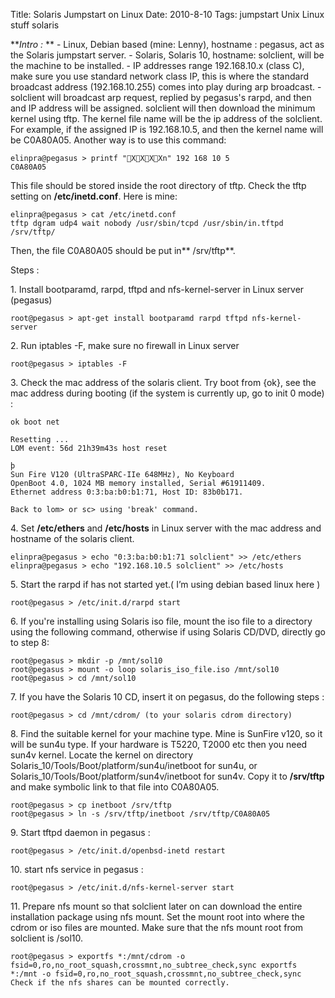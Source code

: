 Title: Solaris Jumpstart on Linux
Date: 2010-8-10
Tags: jumpstart Unix Linux stuff solaris

**_Intro :_
**
\- Linux, Debian based (mine: Lenny), hostname : pegasus, act as the Solaris jumpstart server.
\- Solaris, Solaris 10, hostname: solclient, will be the machine to be installed.
\- IP addresses range 192.168.10.x (class C), make sure you use standard network class IP, this is where the standard broadcast address (192.168.10.255) comes into play during arp broadcast.
\- solclient will broadcast arp request, replied by pegasus's rarpd, and then and IP address will be assigned. solclient will then download the minimum kernel using tftp. The kernel file name will be the ip address of the solclient. For example, if the assigned IP is 192.168.10.5, and then the kernel name will be C0A80A05. Another way is to use this command:
```
elinpra@pegasus > printf "XXXXn" 192 168 10 5
C0A80A05
```
This file should be stored inside the root directory of tftp. Check the tftp setting on **/etc/inetd.conf**. Here is mine:

```
elinpra@pegasus > cat /etc/inetd.conf
tftp dgram udp4 wait nobody /usr/sbin/tcpd /usr/sbin/in.tftpd /srv/tftp/
```
Then, the file C0A80A05 should be put in** /srv/tftp**.

Steps :

1\. Install bootparamd, rarpd, tftpd and nfs-kernel-server in Linux server (pegasus)
```
root@pegasus > apt-get install bootparamd rarpd tftpd nfs-kernel-server
```
2\. Run iptables -F, make sure no firewall in Linux server
```
root@pegasus > iptables -F
```
3\. Check the mac address of the solaris client.
Try boot from {ok}, see the mac address during booting (if the system is currently up, go to init 0 mode) :
```
ok boot net

Resetting ...
LOM event: 56d 21h39m43s host reset

þ
Sun Fire V120 (UltraSPARC-IIe 648MHz), No Keyboard
OpenBoot 4.0, 1024 MB memory installed, Serial #61911409.
Ethernet address 0:3:ba:b0:b1:71, Host ID: 83b0b171.

Back to lom> or sc> using 'break' command.
```

4\. Set **/etc/ethers** and **/etc/hosts** in Linux server with the mac address and hostname of the solaris client.

```
elinpra@pegasus > echo "0:3:ba:b0:b1:71 solclient" >> /etc/ethers
elinpra@pegasus > echo "192.168.10.5 solclient" >> /etc/hosts
```

5\. Start the rarpd if has not started yet.( I’m using debian based linux here )
```
root@pegasus > /etc/init.d/rarpd start
```

6\. If you're installing using Solaris iso file, mount the iso file to a directory using the following command, otherwise if using Solaris CD/DVD, directly go to step 8:
```
root@pegasus > mkdir -p /mnt/sol10
root@pegasus > mount -o loop solaris_iso_file.iso /mnt/sol10
root@pegasus > cd /mnt/sol10
```

7\. If you have the Solaris 10 CD, insert it on pegasus, do the following steps :
```
root@pegasus > cd /mnt/cdrom/ (to your solaris cdrom directory)
```

8\. Find the suitable kernel for your machine type. Mine is SunFire v120, so it will be sun4u type. If your hardware is T5220, T2000 etc then you need sun4v kernel.
Locate the kernel on directory Solaris_10/Tools/Boot/platform/sun4u/inetboot for sun4u, or Solaris_10/Tools/Boot/platform/sun4v/inetboot for sun4v.
Copy it to **/srv/tftp** and make symbolic link to that file into C0A80A05.

```
root@pegasus > cp inetboot /srv/tftp
root@pegasus > ln -s /srv/tftp/inetboot /srv/tftp/C0A80A05
```

9\. Start tftpd daemon in pegasus :
```
root@pegasus > /etc/init.d/openbsd-inetd restart
```

10\. start nfs service in pegasus :
```
root@pegasus > /etc/init.d/nfs-kernel-server start
```

11\. Prepare nfs mount so that solclient later on can download the entire installation package using nfs mount. Set the mount root into where the cdrom or iso files are mounted. Make sure that the nfs mount root from solclient is /sol10.

```
root@pegasus > exportfs *:/mnt/cdrom -o fsid=0,ro,no_root_squash,crossmnt,no_subtree_check,sync exportfs *:/mnt -o fsid=0,ro,no_root_squash,crossmnt,no_subtree_check,sync Check if the nfs shares can be mounted correctly.
```
